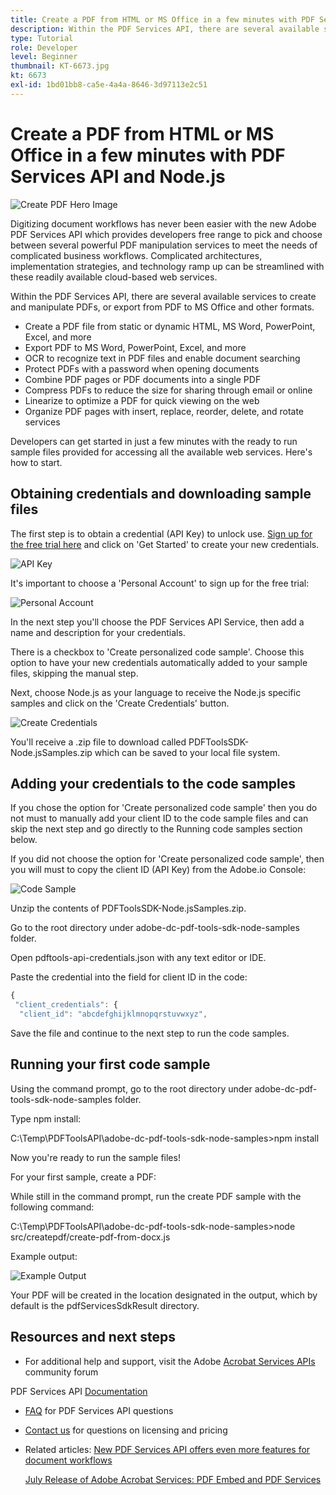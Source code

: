 ```yaml
---
title: Create a PDF from HTML or MS Office in a few minutes with PDF Services API and Node.js
description: Within the PDF Services API, there are several available services to create and manipulate PDFs, or export from PDF to MS Office and other formats
type: Tutorial
role: Developer
level: Beginner
thumbnail: KT-6673.jpg
kt: 6673
exl-id: 1bd01bb8-ca5e-4a4a-8646-3d97113e2c51
---
```

# Create a PDF from HTML or MS Office in a few minutes with PDF Services API and Node.js

![Create PDF Hero Image](assets/createpdffromhtml_hero.jpg)

Digitizing document workflows has never been easier with the new Adobe PDF Services API which provides developers free range to pick and choose between several powerful PDF manipulation services to meet the needs of complicated business workflows. Complicated architectures, implementation strategies, and technology ramp up can be streamlined with these readily available cloud-based web services.

Within the PDF Services API, there are several available services to create and manipulate PDFs, or export from PDF to MS Office and other formats.

* Create a PDF file from static or dynamic HTML, MS Word, PowerPoint, Excel, and more
* Export PDF to MS Word, PowerPoint, Excel, and more
* OCR to recognize text in PDF files and enable document searching
* Protect PDFs with a password when opening documents
* Combine PDF pages or PDF documents into a single PDF
* Compress PDFs to reduce the size for sharing through email or online
* Linearize to optimize a PDF for quick viewing on the web
* Organize PDF pages with insert, replace, reorder, delete, and rotate services

Developers can get started in just a few minutes with the ready to run sample files provided for accessing all the available web services. Here's how to start.

## Obtaining credentials and downloading sample files

The first step is to obtain a credential (API Key) to unlock use. [Sign up for the free trial here](https://www.adobe.com/go/dcsdks_credentials) and click on 'Get Started' to create your new credentials.

![API Key](assets/apikey.png)

It's important to choose a 'Personal Account' to sign up for the free trial:

![Personal Account](assets/personalaccount.png)

In the next step you'll choose the PDF Services API Service, then add a name and description for your credentials.

There is a checkbox to 'Create personalized code sample'. Choose this option to have your new credentials automatically added to your sample files, skipping the manual step.

Next, choose Node.js as your language to receive the Node.js specific samples and click on the 'Create Credentials' button.

![Create Credentials](assets/createcredentials.png)

You'll receive a .zip file to download called PDFToolsSDK-Node.jsSamples.zip which can be saved to your local file system. 

## Adding your credentials to the code samples

If you chose the option for 'Create personalized code sample' then you do not must to manually add your client ID to the code sample files and can skip the next step and go directly to the Running code samples section below.

If you did not choose the option for 'Create personalized code sample', then you will must to copy the client ID (API Key) from the Adobe.io Console:

![Code Sample](assets/codesample.png)

Unzip the contents of PDFToolsSDK-Node.jsSamples.zip.

Go to the root directory under adobe-dc-pdf-tools-sdk-node-samples folder.

Open pdftools-api-credentials.json with any text editor or IDE.

Paste the credential into the field for client ID in the code:

```javascript
{
 "client_credentials": {
  "client_id": "abcdefghijklmnopqrstuvwxyz",
```

Save the file and continue to the next step to run the code samples.

## Running your first code sample

Using the command prompt, go to the root directory under adobe-dc-pdf-tools-sdk-node-samples folder.

Type npm install:

C:\Temp\PDFToolsAPI\adobe-dc-pdf-tools-sdk-node-samples>npm install 

Now you're ready to run the sample files!

For your first sample, create a PDF:

While still in the command prompt, run the create PDF sample with the following command:

C:\Temp\PDFToolsAPI\adobe-dc-pdf-tools-sdk-node-samples>node src/createpdf/create-pdf-from-docx.js

Example output:

![Example Output](assets/exampleoutput.png)

Your PDF will be created in the location designated in the output, which by default is the pdfServicesSdkResult directory.

## Resources and next steps

* For additional help and support, visit the Adobe [Acrobat Services APIs](https://community.adobe.com/t5/document-cloud-sdk/bd-p/Document-Cloud-SDK?page=1&sort=latest_replies&filter=all) community forum

PDF Services API [Documentation](https://www.adobe.com/go/pdftoolsapi_doc)

* [FAQ](https://community.adobe.com/t5/document-cloud-sdk/faq-for-document-services-pdf-tools-api/m-p/10726197) for PDF Services API questions

* [Contact us](https://www.adobe.com/go/pdftoolsapi_requestform) for questions on licensing and pricing

* Related articles:
  [New PDF Services API offers even more features for document workflows](https://community.adobe.com/t5/document-services-apis/new-pdf-tools-api-brings-more-capabilities-for-document-services/m-p/11294170)

  [July Release of Adobe Acrobat Services: PDF Embed and PDF Services](https://medium.com/adobetech/july-release-of-adobe-document-services-pdf-embed-and-pdf-tools-17211bf7776d)
